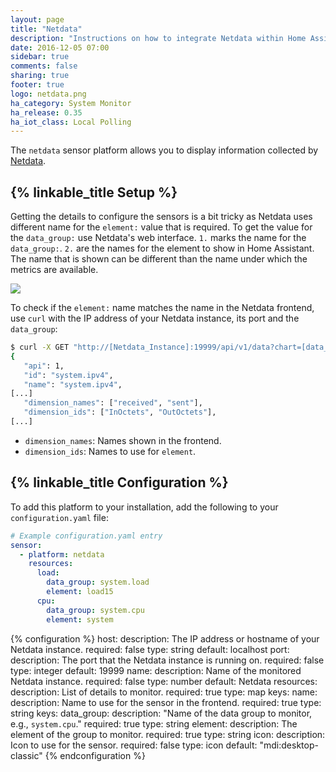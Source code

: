 ```yaml
---
layout: page
title: "Netdata"
description: "Instructions on how to integrate Netdata within Home Assistant."
date: 2016-12-05 07:00
sidebar: true
comments: false
sharing: true
footer: true
logo: netdata.png
ha_category: System Monitor
ha_release: 0.35
ha_iot_class: Local Polling
---
```



The `netdata` sensor platform allows you to display information collected by [Netdata](http://my-netdata.io/).

## {% linkable_title Setup %}

Getting the details to configure the sensors is a bit tricky as Netdata uses different name for the `element:` value that is required. To get the value for the `data_group:` use Netdata's web interface. `1.` marks the name for the `data_group:`. `2.` are the names for the element to show in Home Assistant. The name that is shown can be different than the name under which the metrics are available.

<p class='img'>
  <img src='{{site_root}}/images/components/netdata/details.png' />
</p>

To check if the `element:` name matches the name in the Netdata frontend, use `curl` with the IP address of your Netdata instance, its port and the `data_group`:

```bash
$ curl -X GET "http://[Netdata_Instance]:19999/api/v1/data?chart=[data_group]&points=2&options=jsonwrap"
{
   "api": 1,
   "id": "system.ipv4",
   "name": "system.ipv4",
[...]
   "dimension_names": ["received", "sent"],
   "dimension_ids": ["InOctets", "OutOctets"],
[...]
```

- `dimension_names`: Names shown in the frontend.
- `dimension_ids`: Names to use for `element`.


## {% linkable_title Configuration %}

To add this platform to your installation, add the following to your `configuration.yaml` file:

```yaml
# Example configuration.yaml entry
sensor:
  - platform: netdata
    resources:
      load:
        data_group: system.load
        element: load15
      cpu:
        data_group: system.cpu
        element: system
```

{% configuration %}
host:
  description: The IP address or hostname of your Netdata instance.
  required: false
  type: string
  default: localhost
port:
  description: The port that the Netdata instance is running on.
  required: false
  type: integer
  default: 19999
name:
  description: Name of the monitored Netdata instance.
  required: false
  type: number
  default: Netdata
resources:
  description: List of details to monitor.
  required: true
  type: map
  keys:
    name:
      description: Name to use for the sensor in the frontend.
      required: true
      type: string
      keys:
        data_group:
          description: "Name of the data group to monitor, e.g., `system.cpu`."
          required: true
          type: string
        element:
          description: The element of the group to monitor.
          required: true
          type: string
        icon:
          description: Icon to use for the sensor.
          required: false
          type: icon
          default: "mdi:desktop-classic"
{% endconfiguration %}

